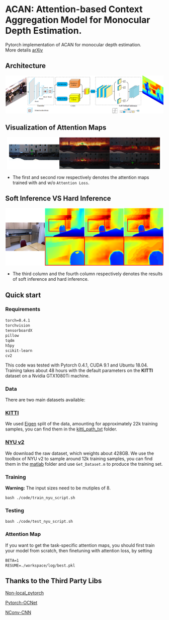 # ACAN: Attention-based Context Aggregation Model for Monocular Depth Estimation.

Pytorch implementation of ACAN for monocular depth estimation.</br>
More detalis [arXiv](https://arxiv.org/abs/1901.10137) </br>

## Architecture
<p align="center">
    <img src="/images/architecture.png"></br>
</p>

## Visualization of Attention Maps

<p align="center">
    <img src="/images/kitti_att.png"></br>
</p>

* The first and second row respectively denotes the attention maps trained with and w/o `Attention Loss`. </br>

## Soft Inference VS Hard Inference

<p align="center">
    <img src="/images/soft_vs_hard2.png"></br>
</p>

* The third column and the fourth column respectively denotes the results of soft inference and hard inference. </br>
## Quick start

### Requirements
~~~~
torch=0.4.1
torchvision
tensorboardX
pillow
tqdm
h5py
scikit-learn
cv2
~~~~
This code was tested with Pytorch 0.4.1, CUDA 9.1 and Ubuntu 18.04.  
Training takes about 48 hours with the default parameters on the **KITTI** dataset on a Nvidia GTX1080Ti machine.  </br>

### Data
There are two main datasets available: 
### [KITTI](http://www.cvlibs.net/datasets/kitti/raw_data.php)
We used [Eigen](https://cs.nyu.edu/~deigen/depth/) split of the data, amounting for approximately 22k training samples, you can find them in the [kitti_path_txt](./kitti_path_txt) folder.  

### [NYU v2](https://cs.nyu.edu/~silberman/datasets/nyu_depth_v2.html)
We download the raw dataset, which weights about 428GB. We use the toolbox of NYU v2 to sample around 12k training samples, you can find them in the [matlab](code/matlab) folder and use `Get_Dataset.m` to produce the training set.

### Training

**Warning:** The input sizes need to be mutiples of 8. 

```shell
bash ./code/train_nyu_script.sh
```

### Testing  
```shell
bash ./code/test_nyu_script.sh
```

### Attention Map
If you want to get the task-specific attention maps, you should first train your model from scratch, then finetuning with attention loss, by setting
~~~~
BETA=1
RESUME=./workspace/log/best.pkl
~~~~

## Thanks to the Third Party Libs
[Non-local_pytorch](https://github.com/AlexHex7/Non-local_pytorch)

[Pytorch-OCNet](https://github.com/PkuRainBow/OCNet.pytorch)

[NConv-CNN](https://github.com/abdo-eldesokey/nconv-nyu)


